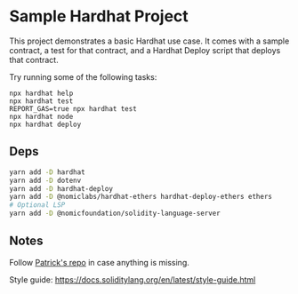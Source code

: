 # Sample Hardhat Project

This project demonstrates a basic Hardhat use case. It comes with a sample contract, a test for that contract, and a Hardhat Deploy script that deploys that contract.

Try running some of the following tasks:

```shell
npx hardhat help
npx hardhat test
REPORT_GAS=true npx hardhat test
npx hardhat node
npx hardhat deploy
```

## Deps
```bash
yarn add -D hardhat
yarn add -D dotenv
yarn add -D hardhat-deploy
yarn add -D @nomiclabs/hardhat-ethers hardhat-deploy-ethers ethers
# Optional LSP
yarn add -D @nomicfoundation/solidity-language-server
```

## Notes

Follow [Patrick's repo](https://github.com/PatrickAlphaC/hardhat-fund-me-fcc/tree/typescript) in case anything is missing.

Style guide: https://docs.soliditylang.org/en/latest/style-guide.html
